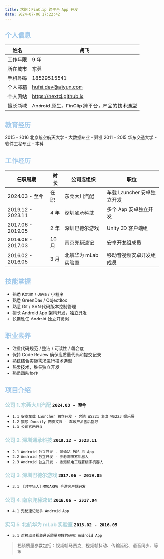 ```yaml
---
title: 求职：FinClip 跨平台 App 开发
date: 2024-07-06 17:22:42
---
```


## <font color=#A3CAEB>个人信息</font>

| 姓名   | 胡飞                             |
|------|--------------------------------|
| 工作年限 | 9 年                            |
| 所在城市 | 东莞                             |
| 手机号码 | 18529515541                    |
| 个人邮箱 | hufei.dev@aliyun.com           |
| 个人网站 | https://nextcj.github.io       |
| 擅长领域 | Android 原生，FinClip 跨平台，产品的技术选型 |

## <font color=#A3CAEB>教育经历</font>

2015 - 2016 北京航空航天大学 - 大数据专业 - 肄业
2011 - 2015 华东交通大学 - 软件工程专业 - 本科

## <font color=#A3CAEB>工作经历</font>

| 任职周期              | 时长  | 公司或组织         | 职位                 |
|-------------------|-----|---------------|--------------------|
| 2024.03 - 至今      | 在职  | 东莞大川汽配        | 车载 Launcher 安卓独立开发 |
| 2019.12 - 2023.11 | 4 年 | 深圳通承科技        | 多个 App 安卓独立开发      |
| 2017.06 - 2019.05 | 2 年 | 深圳巴德尔游戏       | Unity 3D 客户端组      |
| 2016.06 - 2017.03 | 10月 | 南京兜秘速记        | 安卓开发组成员            |
| 2016.02 - 2016.05 | 3 月 | 北航华为 mLab 实验室 | 移动音视频安卓开发组成员       |

## <font color=#A3CAEB>技能掌握</font>

- 熟悉 Kotlin / Java / 小程序
- 熟悉 GreenDao / ObjectBox
- 熟悉 Git / SVN 代码版本控制管理
- 擅长 Android App 架构开发，独立开发
- 长期胜任 Android 独立开发岗

## <font color=#A3CAEB>职业素养</font>

- 注重代码规范 / 整洁 / 可读性 / 耦合度
- 保持 Code Review 确保高质量代码和提交记录
- 熟练结合实际需求进行技术选型
- 热爱技术，胜任独立开发
- 熟悉团队协作

## <font color=#A3CAEB>项目介绍</font>

### <font color=#AAD1D9>公司 1. 东莞大川汽配</font> `2024.03 - 至今`

- `1.1.安卓车载 Launcher 独立开发 - 奔驰 WS221 车改 WS223 娱乐屏`
- `1.2.撰写 Docsify 网页文档 - 车改产品售后指导`
- `1.3.公司官网开发`

### <font color=#AAD1D9>公司 2. 深圳通承科技</font> `2019.12 - 2023.11`

- `2.1.Android 独立开发 - 加油站 POS 机 App`
- `2.2.Android 独立开发 - 养老院喷雾机器人`
- `2.3.Android 独立开发 - 香港机电工程署楼宇机器人`

### <font color=#AAD1D9>公司 3. 深圳巴德尔游戏</font> `2017.06 - 2019.05`

- `3.1.《时空猎人》MMOARPG 手游客户端开发`

### <font color=#AAD1D9>公司 4. 南京兜秘速记</font> `2016.06 - 2017.04`

- `4.1.兜秘速记助手 Android App`

### <font color=#AAD1D9>实习 5. 北航华为 mLab 实验室</font> `2016.02 - 2016.05`

- `5.1.对移动音视频通话质量参数的研究 Android App`

> 视频质量参数包括：视频帧马赛克、视频帧抖动、传输延迟、语音同步、等等